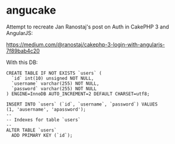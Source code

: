 # angucake

Attempt to recreate Jan Ranostaj's post on Auth in CakePHP 3 and AngularJS:

https://medium.com/@ranostaj/cakephp-3-login-with-angularjs-7f89bab4c20

With this DB:

```
CREATE TABLE IF NOT EXISTS `users` (
  `id` int(10) unsigned NOT NULL,
  `username` varchar(255) NOT NULL,
  `password` varchar(255) NOT NULL
) ENGINE=InnoDB AUTO_INCREMENT=2 DEFAULT CHARSET=utf8;

INSERT INTO `users` (`id`, `username`, `password`) VALUES
(1, 'ausername', 'apassword');
--
-- Indexes for table `users`
--
ALTER TABLE `users`
  ADD PRIMARY KEY (`id`);
```

